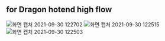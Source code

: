 for Dragon hotend high flow
-----------------------------

![화면 캡처 2021-09-30 122702](https://user-images.githubusercontent.com/16078263/135382203-dfd18587-59f5-48be-9778-da09a9f3bfc7.png)
![화면 캡처 2021-09-30 122515](https://user-images.githubusercontent.com/16078263/135382206-c41c3693-1e49-4acf-922f-950eea711b84.png)
![화면 캡처 2021-09-30 122503](https://user-images.githubusercontent.com/16078263/135382208-d6d6d566-e0bc-43bc-8ffa-552e1f8b0a37.png)
